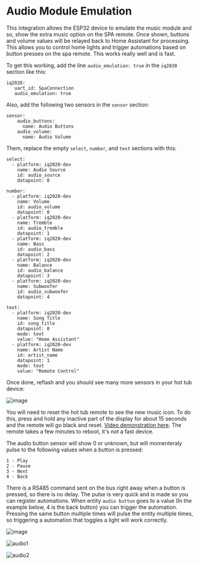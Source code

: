 # Audio Module Emulation

This integration allows the ESP32 device to emulate the music module and so, show the extra music option on the SPA remote. Once shown, buttons and volume values will be relayed back to Home Assistant for processing. This allows you to control home lights and trigger automations based on button presses on the spa remote. This works really well and is fast.

To get this working, add the line `audio_emulation: true` in the `iq2020` section like this:

```
iq2020:
   uart_id: SpaConnection
   audio_emulation: true
```

Also, add the following two sensors in the `sensor` section:

```
sensor:
    audio_buttons:
      name: Audio Buttons
    audio_volume:
      name: Audio Volume
```

Them, replace the empty `select`, `number`, and `text` sections with this:

```
select:
  - platform: iq2020-dev
    name: Audio Source
    id: audio_source
    datapoint: 0

number:
  - platform: iq2020-dev
    name: Volume
    id: audio_volume
    datapoint: 0
  - platform: iq2020-dev
    name: Tremble
    id: audio_tremble
    datapoint: 1
  - platform: iq2020-dev
    name: Bass
    id: audio_bass
    datapoint: 2
  - platform: iq2020-dev
    name: Balance
    id: audio_balance
    datapoint: 3
  - platform: iq2020-dev
    name: Subwoofer
    id: audio_subwoofer
    datapoint: 4

text:
  - platform: iq2020-dev
    name: Song Title
    id: song_title
    datapoint: 0
    mode: text
    value: "Home Assistant"
  - platform: iq2020-dev
    name: Artist Name
    id: artist_name
    datapoint: 1
    mode: text
    value: "Remote Control"
```

Once done, reflash and you should see many more sensors in your hot tub device:

![image](https://github.com/Ylianst/ESP-IQ2020/assets/1319013/9ba450ab-4dee-41e3-9b33-7bee60b0c5c4)

You will need to reset the hot tub remote to see the new music icon. To do this, press and hold any inactive part of the display for about 15 seconds and the remote will go black and reset. [Video demonstration here](https://youtu.be/od5SB6RIO1s?si=Db0cwpKzg9-m2b_o&t=14). The remote takes a few minutes to reboot, it's not a fast device.

The audio button sensor will show 0 or unknown, but will momenteraly pulse to the following values when a button is pressed:

```
1 - Play
2 - Pause
3 - Next
4 - Back
```

There is a RS485 command sent on the bus right away when a button is pressed, so there is no delay. The pulse is very quick and is made so you can register automations. When entity `audio button` goes to a value (In the example below, 4 is the back button) you can trigger the automation. Pressing the same button multiple times will pulse the entity multiple times, so triggering a automation that toggles a light will work correctly.

![image](https://github.com/Ylianst/ESP-IQ2020/assets/1319013/4733fbae-1796-4a15-81e1-31ec6ab28036)

![audio1](https://github.com/Ylianst/ESP-IQ2020/assets/1319013/a69a4daf-988e-4551-9632-7e24f7df4380)

![audio2](https://github.com/Ylianst/ESP-IQ2020/assets/1319013/f4381d2f-4501-499c-9310-606992fa220d)

